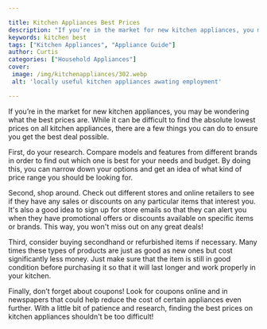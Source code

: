 ```yaml
---

title: Kitchen Appliances Best Prices
description: "If you’re in the market for new kitchen appliances, you may be wondering what the best prices are. While it can be difficult to fi...learn about it in this post"
keywords: kitchen best
tags: ["Kitchen Appliances", "Appliance Guide"]
author: Curtis
categories: ["Household Appliances"]
cover: 
 image: /img/kitchenappliances/302.webp
 alt: 'locally useful kitchen appliances awating employment'

---
```


If you’re in the market for new kitchen appliances, you may be wondering what the best prices are. While it can be difficult to find the absolute lowest prices on all kitchen appliances, there are a few things you can do to ensure you get the best deal possible.

First, do your research. Compare models and features from different brands in order to find out which one is best for your needs and budget. By doing this, you can narrow down your options and get an idea of what kind of price range you should be looking for.

Second, shop around. Check out different stores and online retailers to see if they have any sales or discounts on any particular items that interest you. It's also a good idea to sign up for store emails so that they can alert you when they have promotional offers or discounts available on specific items or brands. This way, you won't miss out on any great deals!

Third, consider buying secondhand or refurbished items if necessary. Many times these types of products are just as good as new ones but cost significantly less money. Just make sure that the item is still in good condition before purchasing it so that it will last longer and work properly in your kitchen.

Finally, don’t forget about coupons! Look for coupons online and in newspapers that could help reduce the cost of certain appliances even further. With a little bit of patience and research, finding the best prices on kitchen appliances shouldn't be too difficult!
